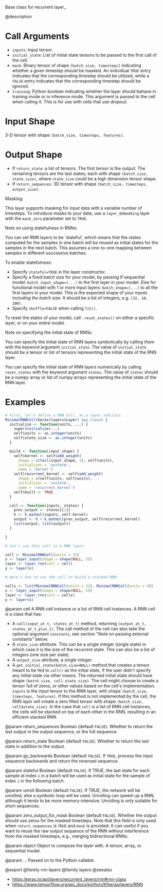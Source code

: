 Base class for recurrent layer_

@description

# Call Arguments
- `inputs`: Input tensor.
- `initial_state`: List of initial state tensors to be passed to the first
    call of the cell.
- `mask`: Binary tensor of shape `[batch_size, timesteps]`
    indicating whether a given timestep should be masked.
    An individual `TRUE` entry indicates that the corresponding
    timestep should be utilized, while a `FALSE` entry indicates
    that the corresponding timestep should be ignored.
- `training`: Python boolean indicating whether the layer should behave in
    training mode or in inference mode. This argument is passed
    to the cell when calling it.
    This is for use with cells that use dropout.

# Input Shape
3-D tensor with shape `(batch_size, timesteps, features)`.

# Output Shape
- If `return_state`: a list of tensors. The first tensor is
the output. The remaining tensors are the last states,
each with shape `(batch_size, state_size)`, where `state_size` could
be a high dimension tensor shape.
- If `return_sequences`: 3D tensor with shape
`(batch_size, timesteps, output_size)`.

Masking:

This layer supports masking for input data with a variable number
of timesteps. To introduce masks to your data,
use a `layer_Embedding` layer with the `mask_zero` parameter
set to `TRUE`.

Note on using statefulness in RNNs:

You can set RNN layers to be 'stateful', which means that the states
computed for the samples in one batch will be reused as initial states
for the samples in the next batch. This assumes a one-to-one mapping
between samples in different successive batches.

To enable statefulness:

- Specify `stateful=TRUE` in the layer constructor.
- Specify a fixed batch size for your model, by passing
If sequential model:
    `batch_input_shape=(...)` to the first layer in your model.
Else for functional model with 1 or more Input layers:
    `batch_shape=(...)` to all the first layers in your model.
This is the expected shape of your inputs
*including the batch size*.
It should be a list of integers, e.g. `(32, 10, 100)`.
- Specify `shuffle=FALSE` when calling `fit()`.

To reset the states of your model, call `.reset_states()` on either
a specific layer, or on your entire model.

Note on specifying the initial state of RNNs:

You can specify the initial state of RNN layers symbolically by
calling them with the keyword argument `initial_state`. The value of
`initial_state` should be a tensor or list of tensors representing
the initial state of the RNN layer.

You can specify the initial state of RNN layers numerically by
calling `reset_states` with the keyword argument `states`. The value of
`states` should be a numpy array or list of numpy arrays representing
the initial state of the RNN layer.

# Examples

```r
# First, let's define a RNN Cell, as a layer subclass.
MinimalRNNCell(keras$layers$Layer) %py_class% {
  initialize <- function(units, ...) {
    super$initialize(...)
    self$units <- as.integer(units)
    self$state_size <- as.integer(units)
  }

  build <- function(input_shape) {
    self$kernel <- self$add_weight(
      shape = c(tail(input_shape, 1), self$units),
      initializer = 'uniform',
      name = 'kernel')
    self$recurrent_kernel <- self$add_weight(
      shape = c(self$units, self$units),
      initializer = 'uniform',
      name = 'recurrent_kernel')
    self$built <- TRUE
  }

  call <- function(inputs, states) {
    prev_output <- states[[1]]
    h <- k_matmul(inputs, self.kernel)
    output <- h + k_matmul(prev_output, self$recurrent_kernel)
    list(output, list(output))
  }

}

# Let's use this cell in a RNN layer:

cell <- MinimalRNNCell(units = 32)
x <- layer_input(shape = shape(NULL, 5))
layer <- layer_rnn(cell = cell)
y <- layer(x)

# Here's how to use the cell to build a stacked RNN:

cells <- list(MinimalRNNCell(units = 32), MinimalRNNCell(units = 4))
x <- layer_input(shape = shape(NULL, 5))
layer <- layer_rnn(cell = cells)
y <- layer(x)
```

@param cell
A RNN cell instance or a list of RNN cell instances.
A RNN cell is a class that has:
- A `call(input_at_t, states_at_t)` method, returning
`(output_at_t, states_at_t_plus_1)`. The call method of the
cell can also take the optional argument `constants`, see
section "Note on passing external constants" below.
- A `state_size` attribute. This can be a single integer
(single state) in which case it is the size of the recurrent
state. This can also be a list of integers
(one size per state).
- A `output_size` attribute, a single integer.
- A `get_initial_state(batch_size=NULL)`
method that creates a tensor meant to be fed to `call()` as the
initial state, if the user didn't specify any initial state
via other means. The returned initial state should have
shape `(batch_size, cell.state_size)`.
The cell might choose to create a tensor full of zeros,
or other values based on the cell's implementation.
`inputs` is the input tensor to the RNN layer, with shape
`(batch_size, timesteps, features)`.
If this method is not implemented
by the cell, the RNN layer will create a zero filled tensor
with shape `(batch_size, cell$state_size)`.
In the case that `cell` is a list of RNN cell instances, the cells
will be stacked on top of each other in the RNN, resulting in an
efficient stacked RNN.

@param return_sequences
Boolean (default `FALSE`). Whether to return the last
output in the output sequence, or the full sequence.

@param return_state
Boolean (default `FALSE`).
Whether to return the last state in addition to the output.

@param go_backwards
Boolean (default `FALSE`).
If `TRUE`, process the input sequence backwards and return the
reversed sequence.

@param stateful
Boolean (default `FALSE`). If TRUE, the last state
for each sample at index `i` in a batch will be used as initial
state for the sample of index `i` in the following batch.

@param unroll
Boolean (default `FALSE`).
If TRUE, the network will be unrolled, else a symbolic loop will be
used. Unrolling can speed-up a RNN, although it tends to be more
memory-intensive. Unrolling is only suitable for short sequences.

@param zero_output_for_mask
Boolean (default `FALSE`).
Whether the output should use zeros for the masked timesteps.
Note that this field is only used when `return_sequences`
is `TRUE` and `mask` is provided.
It can useful if you want to reuse the raw output sequence of
the RNN without interference from the masked timesteps, e.g.,
merging bidirectional RNNs.

@param object
Object to compose the layer with. A tensor, array, or sequential model.

@param ...
Passed on to the Python callable

@export
@family rnn layers
@family layers
@seealso
+ <https:/keras.io/api/layers/recurrent_layers/rnn#rnn-class>
+ <https://www.tensorflow.org/api_docs/python/tf/keras/layers/RNN>

